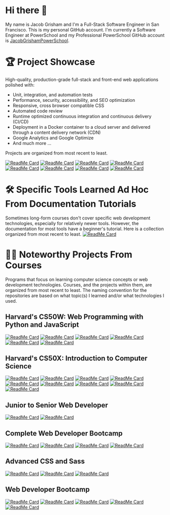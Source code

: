 # Hi there 👋
My name is Jacob Grisham and I'm a Full-Stack Software Engineer in San Francisco. This is my personal GitHub account. I'm currently a Software Engineer at PowerSchool and my Professional PowerSchool GitHub account is [JacobGrishamPowerSchool](https://github.com/JacobGrishamPowerSchool).

# 🏆 Project Showcase
High-quality, production-grade full-stack and front-end web applications polished with:
- Unit, integration, and automation tests
- Performance, security, accessibility, and SEO optimization
- Responsive, cross browser compatible CSS
- Automated code review
- Runtime optimized continuous integration and continuous delivery (CI/CD)
- Deployment in a Docker container to a cloud server and delivered through a content delivery network (CDN)
- Google Analytics and Google Optimize
- And much more ...

Projects are organized from most recent to least.

[![ReadMe Card](https://github-readme-stats-jacobgrisham.vercel.app/api/pin/?username=JacobGrisham&repo=Synthetic-Biology-LIMS&title_color=fff&text_color=fff&bg_color=30373C&border_color=93291E)](https://github.com/JacobGrisham/Synthetic-Biology-LIMS)
[![ReadMe Card](https://github-readme-stats-jacobgrisham.vercel.app/api/pin/?username=JacobGrisham&repo=Gatsby.js-and-Styled-Components&title_color=fff&text_color=fff&bg_color=30373C&border_color=8E2DE2)](https://github.com/JacobGrisham/Gatsby.js-and-Styled-Components)
[![ReadMe Card](https://github-readme-stats-jacobgrisham.vercel.app/api/pin/?username=JacobGrisham&repo=Next.js-Docker-Redis-Sessions-JWT&title_color=fff&text_color=fff&bg_color=30373C&border_color=8E2DE2)](https://github.com/JacobGrisham/Next.js-Docker-Redis-Sessions-JWT)
[![ReadMe Card](https://github-readme-stats-jacobgrisham.vercel.app/api/pin/?username=JacobGrisham&repo=React.js-Advanced-Hooks-and-Redux&title_color=fff&text_color=fff&bg_color=30373C&border_color=8E2DE2)](https://github.com/JacobGrisham/React.js-Advanced-Hooks-and-Redux)
[![ReadMe Card](https://github-readme-stats-jacobgrisham.vercel.app/api/pin/?username=JacobGrisham&repo=Data-Structures-and-Algorithms-Visualizer&title_color=fff&text_color=fff&bg_color=30373C&border_color=93291E)](https://github.com/JacobGrisham/Data-Structures-and-Algorithms-Visualizer)
[![ReadMe Card](https://github-readme-stats-jacobgrisham.vercel.app/api/pin/?username=JacobGrisham&repo=Finance-Full-Stack-Web-App-using-Flask-and-SQL&title_color=fff&text_color=fff&bg_color=30373C&border_color=93291E)](https://github.com/JacobGrisham/Finance-Full-Stack-Web-App-using-Flask-and-SQL)
[![ReadMe Card](https://github-readme-stats-jacobgrisham.vercel.app/api/pin/?username=JacobGrisham&repo=Professional-Portfolio&title_color=fff&text_color=fff&bg_color=30373C&border_color=FFD200)](https://github.com/JacobGrisham/Professional-Portfolio)
[![ReadMe Card](https://github-readme-stats-jacobgrisham.vercel.app/api/pin/?username=JacobGrisham&repo=YelpCamp&title_color=fff&text_color=fff&bg_color=30373C&border_color=ffffff)](https://github.com/JacobGrisham/YelpCamp)

# 🛠 Specific Tools Learned Ad Hoc From Documentation Tutorials
Sometimes long-form courses don't cover specific web development technologies, especially for relatively newer tools. However, the documentation for most tools have a beginner's tutorial. Here is a collection organized from most recent to least.
[![ReadMe Card](https://github-readme-stats-jacobgrisham.vercel.app/api/pin/?username=JacobGrisham&repo=graphql&title_color=fff&text_color=fff&bg_color=30373C&border_color=ffffff)](https://github.com/JacobGrisham/graphql)

# 👩‍🏫 Noteworthy Projects From Courses
Programs that focus on learning computer science concepts or web development technologies. Courses, and the projects within them, are organized from most recent to least. The naming convention for the repositories are based on what topic(s) I learned and/or what technologies I used.

## Harvard's CS50W: Web Programming with Python and JavaScript
[![ReadMe Card](https://github-readme-stats-jacobgrisham.vercel.app/api/pin/?username=JacobGrisham&repo=Synthetic-Biology-LIMS&title_color=fff&text_color=fff&bg_color=30373C&border_color=93291E)](https://github.com/JacobGrisham/Synthetic-Biology-LIMS)
[![ReadMe Card](https://github-readme-stats-jacobgrisham.vercel.app/api/pin/?username=JacobGrisham&repo=Network-Single-Page-Full-Stack-Web-App-using-Django-and-Javascript&title_color=fff&text_color=fff&bg_color=30373C&border_color=93291E)](https://github.com/JacobGrisham/Network-Single-Page-Full-Stack-Web-App-using-Django-and-Javascript)
[![ReadMe Card](https://github-readme-stats-jacobgrisham.vercel.app/api/pin/?username=JacobGrisham&repo=Mail-Single-Page-Full-Stack-Web-App-using-Django-and-Javascript&title_color=fff&text_color=fff&bg_color=30373C&border_color=93291E)](https://github.com/JacobGrisham/Mail-Single-Page-Full-Stack-Web-App-using-Django-and-Javascript)
[![ReadMe Card](https://github-readme-stats-jacobgrisham.vercel.app/api/pin/?username=JacobGrisham&repo=Commerce-Full-Stack-Web-App-using-Django&title_color=fff&text_color=fff&bg_color=30373C&border_color=93291E)](https://github.com/JacobGrisham/Commerce-Full-Stack-Web-App-using-Django)
[![ReadMe Card](https://github-readme-stats-jacobgrisham.vercel.app/api/pin/?username=JacobGrisham&repo=Wiki-Full-Stack-Web-App-using-Django&title_color=fff&text_color=fff&bg_color=30373C&border_color=93291E)](https://github.com/JacobGrisham/Wiki-Full-Stack-Web-App-using-Django)
[![ReadMe Card](https://github-readme-stats-jacobgrisham.vercel.app/api/pin/?username=JacobGrisham&repo=Google-Homepage-HTML-and-CSS&title_color=fff&text_color=fff&bg_color=30373C&border_color=93291E)](https://github.com/JacobGrisham/Google-Homepage-HTML-and-CSS)

## Harvard's CS50X: Introduction to Computer Science
[![ReadMe Card](https://github-readme-stats-jacobgrisham.vercel.app/api/pin/?username=JacobGrisham&repo=Data-Structures-and-Algorithms-Visualizer&title_color=fff&text_color=fff&bg_color=30373C&border_color=93291E)](https://github.com/JacobGrisham/Data-Structures-and-Algorithms-Visualizer)
[![ReadMe Card](https://github-readme-stats-jacobgrisham.vercel.app/api/pin/?username=JacobGrisham&repo=Finance-Full-Stack-Web-App-using-Flask-and-SQL&title_color=fff&text_color=fff&bg_color=30373C&border_color=93291E)](https://github.com/JacobGrisham/Finance-Full-Stack-Web-App-using-Flask-and-SQL)
[![ReadMe Card](https://github-readme-stats-jacobgrisham.vercel.app/api/pin/?username=JacobGrisham&repo=Star-Wars-Front-End-Web-App-using-Flask&title_color=fff&text_color=fff&bg_color=30373C&border_color=93291E)](https://github.com/JacobGrisham/Star-Wars-Front-End-Web-App-using-Flask)
[![ReadMe Card](https://github-readme-stats-jacobgrisham.vercel.app/api/pin/?username=JacobGrisham&repo=DNA-Identification-Algorithm-using-Python&title_color=fff&text_color=fff&bg_color=30373C&border_color=93291E)](https://github.com/JacobGrisham/DNA-Identification-Algorithm-using-Python)
[![ReadMe Card](https://github-readme-stats-jacobgrisham.vercel.app/api/pin/?username=JacobGrisham&repo=Spell-Checker-Data-Structures-using-C&title_color=fff&text_color=fff&bg_color=30373C&border_color=93291E)](https://github.com/JacobGrisham/Spell-Checker-Data-Structures-using-C)
[![ReadMe Card](https://github-readme-stats-jacobgrisham.vercel.app/api/pin/?username=JacobGrisham&repo=Photo-Filters-and-Memory-using-C&title_color=fff&text_color=fff&bg_color=30373C&border_color=93291E)](https://github.com/JacobGrisham/Photo-Filters-and-Memory-using-C)
[![ReadMe Card](https://github-readme-stats-jacobgrisham.vercel.app/api/pin/?username=JacobGrisham&repo=Photo-Recovery-and-Memory-using-C&title_color=fff&text_color=fff&bg_color=30373C&border_color=93291E)](https://github.com/JacobGrisham/Photo-Recovery-and-Memory-using-C)
[![ReadMe Card](https://github-readme-stats-jacobgrisham.vercel.app/api/pin/?username=JacobGrisham&repo=Text-Analysis-Arrays-using-C&title_color=fff&text_color=fff&bg_color=30373C&border_color=93291E)](https://github.com/JacobGrisham/Text-Analysis-Arrays-using-C)
[![ReadMe Card](https://github-readme-stats-jacobgrisham.vercel.app/api/pin/?username=JacobGrisham&repo=Encryption-Arrays-using-C&title_color=fff&text_color=fff&bg_color=30373C&border_color=93291E)](https://github.com/JacobGrisham/Encryption-Arrays-using-C)

## Junior to Senior Web Developer
[![ReadMe Card](https://github-readme-stats-jacobgrisham.vercel.app/api/pin/?username=JacobGrisham&repo=Next.js-Docker-Redis-Sessions-JWT&title_color=fff&text_color=fff&bg_color=30373C&border_color=8E2DE2)](https://github.com/JacobGrisham/Next.js-Docker-Redis-Sessions-JWT)
[![ReadMe Card](https://github-readme-stats-jacobgrisham.vercel.app/api/pin/?username=JacobGrisham&repo=React.js-Advanced-Hooks-and-Redux&title_color=fff&text_color=fff&bg_color=30373C&border_color=8E2DE2)](https://github.com/JacobGrisham/React.js-Advanced-Hooks-and-Redux)

## Complete Web Developer Bootcamp
[![ReadMe Card](https://github-readme-stats-jacobgrisham.vercel.app/api/pin/?username=JacobGrisham&repo=React.js-Advanced&&title_color=fff&text_color=fff&bg_color=30373C&border_color=00c6ff)](https://github.com/JacobGrisham/React.js-Advanced)
[![ReadMe Card](https://github-readme-stats-jacobgrisham.vercel.app/api/pin/?username=JacobGrisham&repo=React.js-Fundamentals&&title_color=fff&text_color=fff&bg_color=30373C&border_color=00c6ff)](https://github.com/JacobGrisham/React.js-Fundamentals)
[![ReadMe Card](https://github-readme-stats-jacobgrisham.vercel.app/api/pin/?username=JacobGrisham&repo=DOM-Manipulation-using-Javascript-and-Jquery&&title_color=fff&text_color=fff&bg_color=30373C&border_color=00c6ff)](https://github.com/JacobGrisham/DOM-Manipulation-using-Javascript-and-Jquery)
[![ReadMe Card](https://github-readme-stats-jacobgrisham.vercel.app/api/pin/?username=JacobGrisham&repo=DOM-Manipulation-using-Javascript&&title_color=fff&text_color=fff&bg_color=30373C&border_color=00c6ff)](https://github.com/JacobGrisham/DOM-Manipulation-using-Javascript)

## Advanced CSS and Sass
[![ReadMe Card](https://github-readme-stats-jacobgrisham.vercel.app/api/pin/?username=JacobGrisham&repo=Grid-Layout-with-Responsive-Design&&title_color=fff&text_color=fff&bg_color=30373C&border_color=52c234)](https://github.com/JacobGrisham/Grid-Layout-with-Responsive-Design)
[![ReadMe Card](https://github-readme-stats-jacobgrisham.vercel.app/api/pin/?username=JacobGrisham&repo=Flexbox-Layout-with-Responsive-Design&&title_color=fff&text_color=fff&bg_color=30373C&border_color=52c234)](https://github.com/JacobGrisham/Flexbox-Layout-with-Responsive-Design)
[![ReadMe Card](https://github-readme-stats-jacobgrisham.vercel.app/api/pin/?username=JacobGrisham&repo=Float-Layout-with-Advanced-Responsive-Design&&title_color=fff&text_color=fff&bg_color=30373C&border_color=52c234)](https://github.com/JacobGrisham/Float-Layout-with-Advanced-Responsive-Design)

## Web Developer Bootcamp
[![ReadMe Card](https://github-readme-stats-jacobgrisham.vercel.app/api/pin/?username=JacobGrisham&repo=YelpCamp&title_color=fff&text_color=fff&bg_color=30373C&border_color=ffffff)](https://github.com/JacobGrisham/YelpCamp)
[![ReadMe Card](https://github-readme-stats-jacobgrisham.vercel.app/api/pin/?username=JacobGrisham&repo=Advanced-Express.js&&title_color=fff&text_color=fff&bg_color=30373C&border_color=ffffff)](https://github.com/JacobGrisham/Advanced-Express.js)
[![ReadMe Card](https://github-readme-stats-jacobgrisham.vercel.app/api/pin/?username=JacobGrisham&repo=Introduction-to-API-s&&title_color=fff&text_color=fff&bg_color=30373C&border_color=ffffff)](https://github.com/JacobGrisham/Introduction-to-API-s)
[![ReadMe Card](https://github-readme-stats-jacobgrisham.vercel.app/api/pin/?username=JacobGrisham&repo=Authentication&&title_color=fff&text_color=fff&bg_color=30373C&border_color=ffffff)](https://github.com/JacobGrisham/Authentication)
[![ReadMe Card](https://github-readme-stats-jacobgrisham.vercel.app/api/pin/?username=JacobGrisham&repo=RESTful-Routing&&title_color=fff&text_color=fff&bg_color=30373C&border_color=ffffff)](https://github.com/JacobGrisham/RESTful-Routing)
